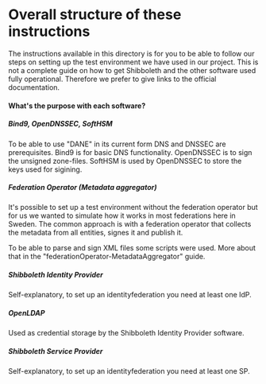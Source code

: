 Overall structure of these instructions
=======================================
The instructions available in this directory is for you to be able to follow our steps on setting up the test environment we have used in our project.
This is not a complete guide on how to get Shibboleth and the other software used fully operational.
Therefore we prefer to give links to the official documentation.

#### What's the purpose with each software?

##### Bind9, OpenDNSSEC, SoftHSM
To be able to use "DANE" in its current form DNS and DNSSEC are prerequisites.
Bind9 is for basic DNS functionality.
OpenDNSSEC is to sign the unsigned zone-files.
SoftHSM is used by OpenDNSSEC to store the keys used for sigining.

##### Federation Operator (Metadata aggregator)
It's possible to set up a test environment without the federation operator but for us we wanted to simulate how it works in most federations here in Sweden.
The common approach is with a federation operator that collects the metadata from all entities, signes it and publish it.

To be able to parse and sign XML files some scripts were used. More about that in the "federationOperator-MetadataAggregator" guide.

##### Shibboleth Identity Provider
Self-explanatory, to set up an identityfederation you need at least one IdP.

##### OpenLDAP
Used as credential storage by the Shibboleth Identity Provider software.

##### Shibboleth Service Provider
Self-explanatory, to set up an identityfederation you need at least one SP.

